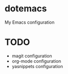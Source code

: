 dotemacs
========

My Emacs configuration


TODO
======

* magit configuration
* org-mode configuration
* yasnippets configuration
